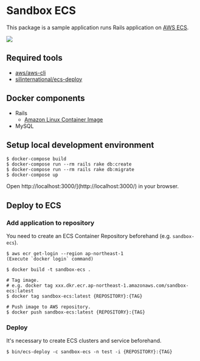 # Sandbox ECS

This package is a sample application runs Rails application on [AWS ECS](https://aws.amazon.com/ecs/).

<img src="https://raw.githubusercontent.com/wiki/naomichi-y/sandbox-ecs/images/cowsay.png" />

## Required tools

* [aws/aws-cli](https://github.com/aws/aws-cli)
* [silinternational/ecs-deploy](https://github.com/silinternational/ecs-deploy)

## Docker components

* Rails
  * [Amazon Linux Container Image](http://docs.aws.amazon.com/AmazonECR/latest/userguide/amazon_linux_container_image.html)
* MySQL

## Setup local development environment

```
$ docker-compose build
$ docker-compose run --rm rails rake db:create
$ docker-compose run --rm rails rake db:migrate
$ docker-compose up
```
Open http://localhost:3000/](http://localhost:3000/) in your browser.

## Deploy to ECS

### Add application to repository

You need to create an ECS Container Repository beforehand (e.g. `sandbox-ecs`).

```
$ aws ecr get-login --region ap-northeast-1
(Execute `docker login` command)

$ docker build -t sandbox-ecs .

# Tag image.
# e.g. docker tag xxx.dkr.ecr.ap-northeast-1.amazonaws.com/sandbox-ecs:latest
$ docker tag sandbox-ecs:latest {REPOSITORY}:{TAG}

# Push image to AWS repository.
$ docker push sandbox-ecs:latest {REPOSITORY}:{TAG}
```

### Deploy

It's necessary to create ECS clusters and service beforehand.

```
$ bin/ecs-deploy -c sandbox-ecs -n test -i {REPOSITORY}:{TAG}
```
